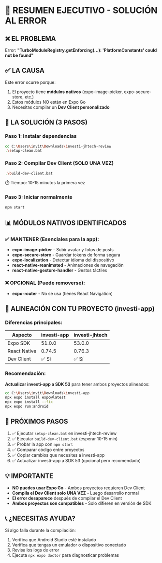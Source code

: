 # 📱 RESUMEN EJECUTIVO - SOLUCIÓN AL ERROR

## ❌ EL PROBLEMA

Error: **"TurboModuleRegistry.getEnforcing(...): 'PlatformConstants' could not be found"**

## ✅ LA CAUSA

Este error ocurre porque:
1. El proyecto tiene **módulos nativos** (expo-image-picker, expo-secure-store, etc.)
2. Estos módulos NO están en Expo Go
3. Necesitas compilar un **Dev Client personalizado**

## 🎯 LA SOLUCIÓN (3 PASOS)

### Paso 1: Instalar dependencias
```bash
cd C:\Users\invit\Downloads\investi-jhtech-review
.\setup-clean.bat
```

### Paso 2: Compilar Dev Client (SOLO UNA VEZ)
```bash
.\build-dev-client.bat
```
⏱️ Tiempo: 10-15 minutos la primera vez

### Paso 3: Iniciar normalmente
```bash
npm start
```

## 📊 MÓDULOS NATIVOS IDENTIFICADOS

### ✅ MANTENER (Esenciales para la app):
- **expo-image-picker** - Subir avatar y fotos de posts
- **expo-secure-store** - Guardar tokens de forma segura
- **expo-localization** - Detectar idioma del dispositivo
- **react-native-reanimated** - Animaciones de navegación
- **react-native-gesture-handler** - Gestos táctiles

### ❌ OPCIONAL (Puede removerse):
- **expo-router** - No se usa (tienes React Navigation)

## 🔄 ALINEACIÓN CON TU PROYECTO (investi-app)

### Diferencias principales:
| Aspecto | investi-app | investi-jhtech |
|---------|-------------|----------------|
| Expo SDK | 51.0.0 | 53.0.0 |
| React Native | 0.74.5 | 0.76.3 |
| Dev Client | ✅ Sí | ✅ Sí |

### Recomendación:
**Actualizar investi-app a SDK 53** para tener ambos proyectos alineados:
```bash
cd C:\Users\invit\Downloads\investi-app
npx expo install expo@latest
npx expo install --fix
npx expo run:android
```

## 🚀 PRÓXIMOS PASOS

1. ✅ Ejecutar `setup-clean.bat` en investi-jhtech-review
2. ✅ Ejecutar `build-dev-client.bat` (esperar 10-15 min)
3. ✅ Probar la app con `npm start`
4. ✅ Comparar código entre proyectos
5. ✅ Copiar cambios que necesites a investi-app
6. ✅ Actualizar investi-app a SDK 53 (opcional pero recomendado)

## 💡 IMPORTANTE

- **NO puedes usar Expo Go** - Ambos proyectos requieren Dev Client
- **Compila el Dev Client solo UNA VEZ** - Luego desarrollo normal
- **El error desaparece** después de compilar el Dev Client
- **Ambos proyectos son compatibles** - Solo difieren en versión de SDK

## 📞 ¿NECESITAS AYUDA?

Si algo falla durante la compilación:
1. Verifica que Android Studio esté instalado
2. Verifica que tengas un emulador o dispositivo conectado
3. Revisa los logs de error
4. Ejecuta `npx expo doctor` para diagnosticar problemas
